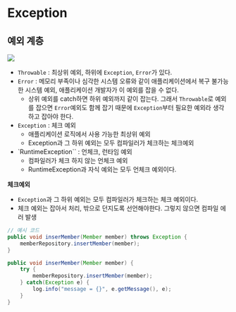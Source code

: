 # Exception


## 예외 계층 
![](https://velog.velcdn.com/images/hyun6ik/post/25868047-817a-4bc1-871b-cad5d44b515a/image.png)

* `Throwable` : 최상위 예외, 하위에 `Exception`, `Error`가 있다. 
* `Error` : 메모리 부족이나 심각한 시스템 오류와 같이 애플리케이션에서 복구 불가능한 시스템 예외, 애플리케이션 개발자가 이 예외를 잡을 수 없다. 
    * 상위 예외를 catch하면 하위 예외까지 같이 잡는다. 그래서 `Throwable`로 예외를 잡으면 `Error`예외도 함께 잡기 때문에 `Exception`부터 필요한 예외라 생각하고 잡아야 한다. 
* `Exception` : 체크 예외 
    * 애플리케이션 로직에서 사용 가능한 최상위 예외 
    * Exception과 그 하위 예외는 모두 컴파일러가 체크하는 체크예외 
* `RuntimeException`` : 언체크, 런타임 예외 
    * 컴파일러가 체크 하지 않는 언체크 예외 
    * RuntimeException과 자식 예외는 모두 언체크 예외이다.      


__체크예외__
* `Exception`과 그 하위 예외는 모두 컴파일러가 체크하는 체크 예외이다. 
* 체크 예외는 잡아서 처리, 밖으로 던지도록 선언해야한다. 그렇지 않으면 컴파일 에러 발생

```java
// 예시 코드
public void inserMember(Member member) throws Exception {
    memberRepository.insertMember(member);
}

public void inserMember(Member member) {
    try {
        memberRepository.insertMember(member);
    } catch(Exception e) {
        log.info("message = {}", e.getMessage(), e);
    }    
}
```
